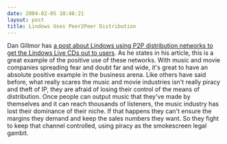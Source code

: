 ```yaml
---
date: 2004-02-05 10:48:21
layout: post
title: Lindows Uses Peer2Peer Distribution
---
```


Dan Gillmor has [a post about Lindows using P2P distribution networks to get the Lindows Live CDs out to users](http://weblog.siliconvalley.com/column/dangillmor/archives/001755.shtml). As he states in his article, this is a great example of the positive use of these networks. With music and movie companies spreading fear and doubt far and wide, it's great to have an absolute positive example in the business arena. Like others have said before, what really scares the music and movie industries isn't really piracy and theft of IP, they are afraid of losing their control of the means of distribution. Once people can output music that they've made by themselves and it can reach thousands of listeners, the music industry has lost their dominance of their niche. If that happens they can't ensure the margins they demand and keep the sales numbers they want. So they fight to keep that channel controlled, using piracy as the smokescreen legal gambit.
